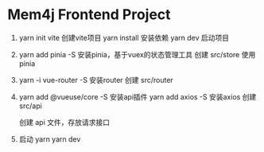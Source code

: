 # Mem4j Frontend Project

1. yarn init vite 创建vite项目
   yarn install   安装依赖
   yarn dev       启动项目

2. yarn add pinia -S    安装pinia，基于vuex的状态管理工具
   创建 src/store        使用pinia

3. yarn -i vue-router -S 安装router
   创建 src/router 

4. yarn add @vueuse/core -S 安装api插件
   yarn add axios -S        安装axios
   创建 src/api

   创建 api 文件，存放请求接口

5. 启动
    yarn 
    yarn dev
